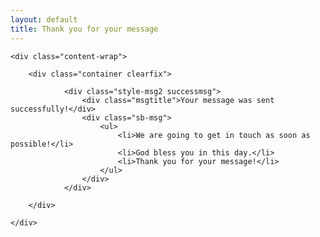 ```yaml
---
layout: default
title: Thank you for your message
---
```


<section id="content">

	<div class="content-wrap">

		<div class="container clearfix">

				<div class="style-msg2 successmsg">
					<div class="msgtitle">Your message was sent successfully!</div>
					<div class="sb-msg">
						<ul>
							<li>We are going to get in touch as soon as possible!</li>
							<li>God bless you in this day.</li>
							<li>Thank you for your message!</li>
						</ul>
					</div>
				</div>

		</div>

	</div>

</section>